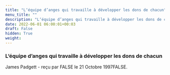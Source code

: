 ```yaml
---
title: "L‘équipe d’anges qui travaille à développer les dons de chacun"
menu_title: ""
description: "L‘équipe d’anges qui travaille à développer les dons de chacun"
date: 2022-06-01 06:00:01+00:03
draft: False
hidden: True
weight:
---
```

### L‘équipe d’anges qui travaille à développer les dons de chacun

James Padgett - reçu par FALSE le 21 Octobre 1997FALSE.



